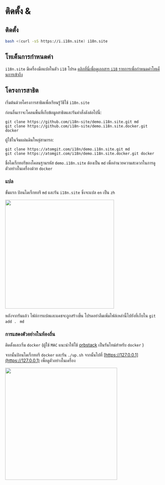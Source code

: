 # ติดตั้ง &

## ติดตั้ง

```sh
bash <(curl -sS https://i.i18n.site) i18n.site
```

## โทเค็นการกำหนดค่า

`i18n.site` มีเครื่องมือแปลในตัว `i18` โปรด [คลิกที่นี่เพื่อดูเอกสาร `i18` รายการเพื่อกำหนดค่าโทเค็นการเข้าถึง](/i18/use)

## โครงการสาธิต

เริ่มต้นด้วยโครงการสาธิตเพื่อเรียนรู้วิธีใช้ `i18n.site`

ก่อนอื่นเราจะโคลนพื้นที่เก็บข้อมูลสาธิตและรันคำสั่งดังต่อไปนี้:

```
git clone https://github.com/i18n-site/demo.i18n.site.git md
git clone https://github.com/i18n-site/demo.i18n.site.docker.git docker
```

ผู้ใช้ในจีนแผ่นดินใหญ่สามารถ:

```
git clone https://atomgit.com/i18n/demo.i18n.site.git md
git clone https://atomgit.com/i18n/demo.i18n.site.docker.git docker
```

ชื่อไดเร็กทอรีของโคลนฐานรหัส `demo.i18n.site` ต้องเป็น `md` เพื่ออำนวยความสะดวกในการดูตัวอย่างในเครื่องด้วย `docker`

### แปล

ขั้นแรก ป้อนไดเร็กทอรี `md` และรัน `i18n.site` ซึ่งจะแปล `en` เป็น `zh`

<img src="https://p.3ti.site/1721114619.avif" style="width:350px">

หลังจากรันแล้ว ไฟล์การแปลและแคชจะถูกสร้างขึ้น โปรดอย่าลืมเพิ่มไฟล์เหล่านี้ไปยังที่เก็บใน `git add . ` `md`

### การแสดงตัวอย่างในท้องถิ่น

ติดตั้งและเริ่ม `docker` (ผู้ใช้ `MAC` แนะนำให้ใช้ [orbstack](https://orbstack.dev) เป็นรันไทม์สำหรับ `docker` )

จากนั้นป้อนไดเร็กทอรี `docker` และรัน `./up.sh` จากนั้นไปที่ [https://127.0.0.1](https://127.0.0.1) เพื่อดูตัวอย่างในเครื่อง

<img src="//p.3ti.site/1721104238.avif" style="width:360px">